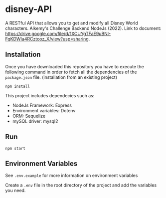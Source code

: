 # disney-API
A RESTful API that allows you to get and modify all Disney World characters. Alkemy's Challenge Backend NodeJs (2022). Link to document: https://drive.google.com/file/d/1XCUYgTFaE9uBNI-FqKDWIa4RCztooz_X/view?usp=sharing.

## Installation

Once you have downloaded this repository you have to execute the following command in order to fetch all the dependencies of the `package.json` file. (installation from an existing project)

```
npm install
```

This project includes dependecies such as:
- NodeJs Framework: Express
- Environment variables: Dotenv
- ORM: Sequelize
- mySQL driver: mysql2

## Run

```
npm start
```

## Environment Variables

See `.env.example` for more information on environment variables

Create a `.env` file in the root directory of the project and add the variables you need.